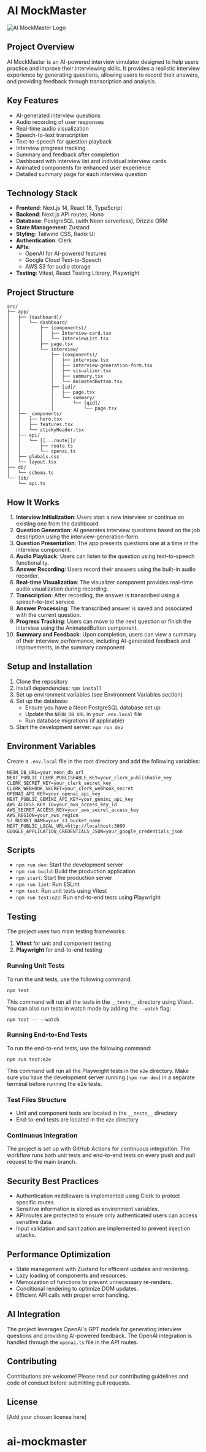 # AI MockMaster

![AI MockMaster Logo](/public/images/landing-sc.png)

## Project Overview

AI MockMaster is an AI-powered interview simulator designed to help users practice and improve their interviewing skills. It provides a realistic interview experience by generating questions, allowing users to record their answers, and providing feedback through transcription and analysis.

## Key Features

- AI-generated interview questions
- Audio recording of user responses
- Real-time audio visualization
- Speech-to-text transcription
- Text-to-speech for question playback
- Interview progress tracking
- Summary and feedback after completion
- Dashboard with interview list and individual interview cards
- Animated components for enhanced user experience
- Detailed summary page for each interview question

## Technology Stack

- **Frontend**: Next.js 14, React 18, TypeScript
- **Backend**: Next.js API routes, Hono
- **Database**: PostgreSQL (with Neon serverless), Drizzle ORM
- **State Management**: Zustand
- **Styling**: Tailwind CSS, Radix UI
- **Authentication**: Clerk
- **APIs**: 
  - OpenAI for AI-powered features
  - Google Cloud Text-to-Speech
  - AWS S3 for audio storage
- **Testing**: Vitest, React Testing Library, Playwright

## Project Structure

```
src/
├── app/
│   ├── (dashboard)/
│   │   └── dashboard/
│   │       ├── (components)/
│   │       │   ├── Interview-card.tsx
│   │       │   └── InterviewList.tsx
│   │       ├── page.tsx
│   │       └── interview/
│   │           ├── (components)/
│   │           │   ├── interview.tsx
│   │           │   ├── interview-generation-form.tsx
│   │           │   ├── visualizer.tsx
│   │           │   ├── summary.tsx
│   │           │   └── AnimatedButton.tsx
│   │           ├── [id]/
│   │           │   ├── page.tsx
│   │           │   └── summary/
│   │           │       └── [qid]/
│   │           │           └── page.tsx
│   ├── _components/
│   │   ├── hero.tsx
│   │   ├── features.tsx
│   │   └── stickyHeader.tsx
│   ├── api/
│   │   └── [[...route]]/
│   │       ├── route.ts
│   │       └── openai.ts
│   ├── globals.css
│   └── layout.tsx
├── db/
│   └── schema.ts
└── lib/
    └── api.ts
```

## How It Works

1. **Interview Initialization**: Users start a new interview or continue an existing one from the dashboard.
2. **Question Generation**: AI generates interview questions based on the job description using the interview-generation-form.
3. **Question Presentation**: The app presents questions one at a time in the interview component.
4. **Audio Playback**: Users can listen to the question using text-to-speech functionality.
5. **Answer Recording**: Users record their answers using the built-in audio recorder.
6. **Real-time Visualization**: The visualizer component provides real-time audio visualization during recording.
7. **Transcription**: After recording, the answer is transcribed using a speech-to-text service.
8. **Answer Processing**: The transcribed answer is saved and associated with the current question.
9. **Progress Tracking**: Users can move to the next question or finish the interview using the AnimatedButton component.
10. **Summary and Feedback**: Upon completion, users can view a summary of their interview performance, including AI-generated feedback and improvements, in the summary component.

## Setup and Installation

1. Clone the repository
2. Install dependencies: `npm install`
3. Set up environment variables (see Environment Variables section)
4. Set up the database:
   - Ensure you have a Neon PostgreSQL database set up
   - Update the `NEON_DB_URL` in your `.env.local` file
   - Run database migrations (if applicable)
5. Start the development server: `npm run dev`

## Environment Variables

Create a `.env.local` file in the root directory and add the following variables:

```
NEON_DB_URL=your_neon_db_url
NEXT_PUBLIC_CLERK_PUBLISHABLE_KEY=your_clerk_publishable_key
CLERK_SECRET_KEY=your_clerk_secret_key
CLERK_WEBHOOK_SECRET=your_clerk_webhook_secret
OPENAI_API_KEY=your_openai_api_key
NEXT_PUBLIC_GEMINI_API_KEY=your_gemini_api_key
AWS_ACCESS_KEY_ID=your_aws_access_key_id
AWS_SECRET_ACCESS_KEY=your_aws_secret_access_key
AWS_REGION=your_aws_region
S3_BUCKET_NAME=your_s3_bucket_name
NEXT_PUBLIC_LOCAL_URL=http://localhost:3000
GOOGLE_APPLICATION_CREDENTIALS_JSON=your_google_credentials_json
```

## Scripts

- `npm run dev`: Start the development server
- `npm run build`: Build the production application
- `npm start`: Start the production server
- `npm run lint`: Run ESLint
- `npm test`: Run unit tests using Vitest
- `npm run test:e2e`: Run end-to-end tests using Playwright

## Testing

The project uses two main testing frameworks:

1. **Vitest** for unit and component testing
2. **Playwright** for end-to-end testing

### Running Unit Tests

To run the unit tests, use the following command:

```
npm test
```

This command will run all the tests in the `__tests__` directory using Vitest. You can also run tests in watch mode by adding the `--watch` flag:

```
npm test -- --watch
```

### Running End-to-End Tests

To run the end-to-end tests, use the following command:

```
npm run test:e2e
```

This command will run all the Playwright tests in the `e2e` directory. Make sure you have the development server running (`npm run dev`) in a separate terminal before running the e2e tests.

### Test Files Structure

- Unit and component tests are located in the `__tests__` directory
- End-to-end tests are located in the `e2e` directory

### Continuous Integration

The project is set up with GitHub Actions for continuous integration. The workflow runs both unit tests and end-to-end tests on every push and pull request to the main branch.

## Security Best Practices

- Authentication middleware is implemented using Clerk to protect specific routes.
- Sensitive information is stored as environment variables.
- API routes are protected to ensure only authenticated users can access sensitive data.
- Input validation and sanitization are implemented to prevent injection attacks.

## Performance Optimization

- State management with Zustand for efficient updates and rendering.
- Lazy loading of components and resources.
- Memoization of functions to prevent unnecessary re-renders.
- Conditional rendering to optimize DOM updates.
- Efficient API calls with proper error handling.

## AI Integration

The project leverages OpenAI's GPT models for generating interview questions and providing AI-powered feedback. The OpenAI integration is handled through the `openai.ts` file in the API routes.

## Contributing

Contributions are welcome! Please read our contributing guidelines and code of conduct before submitting pull requests.

## License

[Add your chosen license here]

# ai-mockmaster
